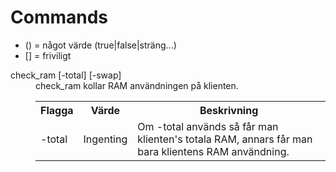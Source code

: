 # Commands
* () = något värde (true|false|sträng...)
* [] = friviligt

<dl>
    <dt>check_ram [-total] [-swap]</dt>
    <dd>check_ram kollar RAM användningen på klienten.
        <table>
            <tr>
                <th>Flagga</th>
                <th>Värde</th>
                <th>Beskrivning</th>
            </tr>
            <tr>
                <td>-total</td>
                <td>Ingenting</td>
                <td>Om -total används så får man klienten's totala RAM, annars får man bara klientens RAM användning.</td>
            </tr>
         </table>
    </dd>
</dl>
